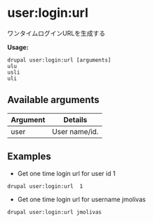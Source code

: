 # user:login:url
ワンタイムログインURLを生成する

**Usage:**
```
drupal user:login:url [arguments]
ulu
usli
uli
```

## Available arguments
Argument | Details
---------|-------------
user | User name/id.

## Examples
* Get one time login url for user id 1
```
drupal user:login:url  1
```
* Get one time login url for username jmolivas
```
drupal user:login:url jmolivas
```
